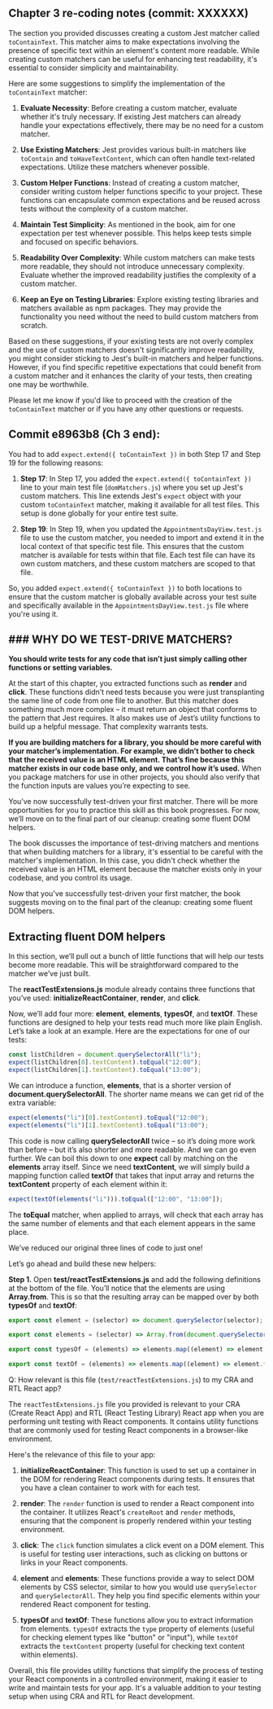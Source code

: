 ## Chapter 3 re-coding notes (commit: XXXXXX)

The section you provided discusses creating a custom Jest matcher called `toContainText`. This matcher aims to make expectations involving the presence of specific text within an element's content more readable. While creating custom matchers can be useful for enhancing test readability, it's essential to consider simplicity and maintainability.

Here are some suggestions to simplify the implementation of the `toContainText` matcher:

1. **Evaluate Necessity**: Before creating a custom matcher, evaluate whether it's truly necessary. If existing Jest matchers can already handle your expectations effectively, there may be no need for a custom matcher.

2. **Use Existing Matchers**: Jest provides various built-in matchers like `toContain` and `toHaveTextContent`, which can often handle text-related expectations. Utilize these matchers whenever possible.

3. **Custom Helper Functions**: Instead of creating a custom matcher, consider writing custom helper functions specific to your project. These functions can encapsulate common expectations and be reused across tests without the complexity of a custom matcher.

4. **Maintain Test Simplicity**: As mentioned in the book, aim for one expectation per test whenever possible. This helps keep tests simple and focused on specific behaviors.

5. **Readability Over Complexity**: While custom matchers can make tests more readable, they should not introduce unnecessary complexity. Evaluate whether the improved readability justifies the complexity of a custom matcher.

6. **Keep an Eye on Testing Libraries**: Explore existing testing libraries and matchers available as npm packages. They may provide the functionality you need without the need to build custom matchers from scratch.

Based on these suggestions, if your existing tests are not overly complex and the use of custom matchers doesn't significantly improve readability, you might consider sticking to Jest's built-in matchers and helper functions. However, if you find specific repetitive expectations that could benefit from a custom matcher and it enhances the clarity of your tests, then creating one may be worthwhile.

Please let me know if you'd like to proceed with the creation of the `toContainText` matcher or if you have any other questions or requests.

## Commit e8963b8 (Ch 3 end):

You had to add `expect.extend({ toContainText })` in both Step 17 and Step 19 for the following reasons:

1. **Step 17**: In Step 17, you added the `expect.extend({ toContainText })` line to your main test file (`domMatchers.js`) where you set up Jest's custom matchers. This line extends Jest's `expect` object with your custom `toContainText` matcher, making it available for all test files. This setup is done globally for your entire test suite.

2. **Step 19**: In Step 19, when you updated the `AppointmentsDayView.test.js` file to use the custom matcher, you needed to import and extend it in the local context of that specific test file. This ensures that the custom matcher is available for tests within that file. Each test file can have its own custom matchers, and these custom matchers are scoped to that file.

So, you added `expect.extend({ toContainText })` to both locations to ensure that the custom matcher is globally available across your test suite and specifically available in the `AppointmentsDayView.test.js` file where you're using it.

## ### WHY DO WE TEST-DRIVE MATCHERS?

**You should write tests for any code that isn’t just simply calling other functions or setting variables.**

At the start of this chapter, you extracted functions such as **render** and **click**. These functions didn’t need tests because you were just transplanting the same line of code from one file to another. But this matcher does something much more complex – it must return an object that conforms to the pattern that Jest requires. It also makes use of Jest’s utility functions to build up a helpful message. That complexity warrants tests.

**If you are building matchers for a library, you should be more careful with your matcher’s implementation. For example, we didn’t bother to check that the received value is an HTML element. That’s fine because this matcher exists in our code base only, and we control how it’s used.** When you package matchers for use in other projects, you should also verify that the function inputs are values you’re expecting to see.

You’ve now successfully test-driven your first matcher. There will be more opportunities for you to practice this skill as this book progresses. For now, we’ll move on to the final part of our cleanup: creating some fluent DOM helpers.


The book discusses the importance of test-driving matchers and mentions that when building matchers for a library, it's essential to be careful with the matcher's implementation. In this case, you didn't check whether the received value is an HTML element because the matcher exists only in your codebase, and you control its usage.

Now that you've successfully test-driven your first matcher, the book suggests moving on to the final part of the cleanup: creating some fluent DOM helpers.

## Extracting fluent DOM helpers

In this section, we’ll pull out a bunch of little functions that will help our tests become more readable. This will be straightforward compared to the matcher we’ve just built.

The **reactTestExtensions.js** module already contains three functions that you’ve used: **initializeReactContainer**, **render**, and **click**.

Now, we’ll add four more: **element**, **elements**, **typesOf**, and **textOf**. These functions are designed to help your tests read much more like plain English. Let’s take a look at an example. Here are the expectations for one of our tests:
```js
const listChildren = document.querySelectorAll("li");
expect(listChildren[0].textContent).toEqual("12:00");
expect(listChildren[1].textContent).toEqual("13:00");
```

We can introduce a function, **elements**, that is a shorter version of **document.querySelectorAll**. The shorter name means we can get rid of the extra variable:
```js
expect(elements("li")[0].textContent).toEqual("12:00");
expect(elements("li")[1].textContent).toEqual("13:00");
```

This code is now calling **querySelectorAll** twice – so it’s doing more work than before – but it’s also shorter and more readable. And we can go even further. We can boil this down to one **expect** call by matching on the **elements** array itself. Since we need **textContent**, we will simply build a mapping function called **textOf** that takes that input array and returns the **textContent** property of each element within it:
```js
expect(textOf(elements("li"))).toEqual(["12:00", "13:00"]);
```

The **toEqual** matcher, when applied to arrays, will check that each array has the same number of elements and that each element appears in the same place.

We’ve reduced our original three lines of code to just one!

Let’s go ahead and build these new helpers:

**Step 1.** Open **test/reactTestExtensions.js** and add the following definitions at the bottom of the file. You’ll notice that the elements are using **Array.from**. This is so that the resulting array can be mapped over by both **typesOf** and **textOf**:
```js
export const element = (selector) => document.querySelector(selector);

export const elements = (selector) => Array.from(document.querySelectorAll(selector));

export const typesOf = (elements) => elements.map((element) => element.type);

export const textOf = (elements) => elements.map((element) => element.textContent);
```

Q: How relevant is this file (`test/reactTestExtensions.js`) to my CRA and RTL React app?

The `reactTestExtensions.js` file you provided is relevant to your CRA (Create React App) and RTL (React Testing Library) React app when you are performing unit testing with React components. It contains utility functions that are commonly used for testing React components in a browser-like environment.

Here's the relevance of this file to your app:

1. **initializeReactContainer**: This function is used to set up a container in the DOM for rendering React components during tests. It ensures that you have a clean container to work with for each test.

2. **render**: The `render` function is used to render a React component into the container. It utilizes React's `createRoot` and `render` methods, ensuring that the component is properly rendered within your testing environment.

3. **click**: The `click` function simulates a click event on a DOM element. This is useful for testing user interactions, such as clicking on buttons or links in your React components.

4. **element** and **elements**: These functions provide a way to select DOM elements by CSS selector, similar to how you would use `querySelector` and `querySelectorAll`. They help you find specific elements within your rendered React component for testing.

5. **typesOf** and **textOf**: These functions allow you to extract information from elements. `typesOf` extracts the `type` property of elements (useful for checking element types like "button" or "input"), while `textOf` extracts the `textContent` property (useful for checking text content within elements).

Overall, this file provides utility functions that simplify the process of testing your React components in a controlled environment, making it easier to write and maintain tests for your app. It's a valuable addition to your testing setup when using CRA and RTL for React development.

